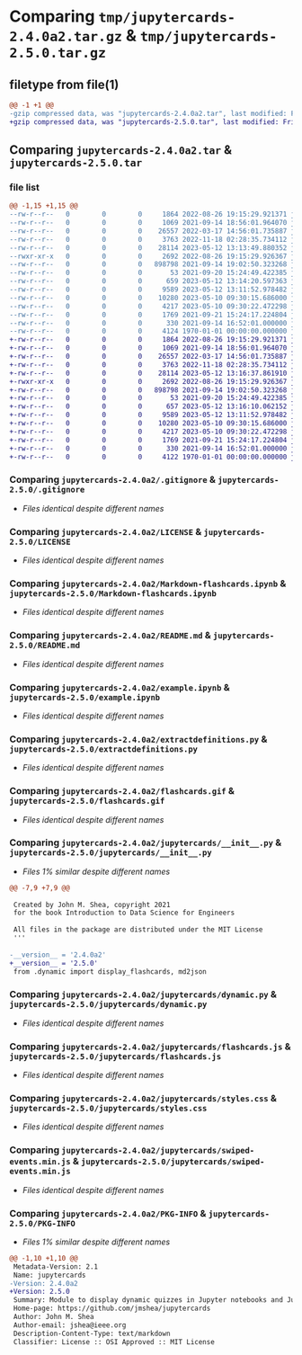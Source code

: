 # Comparing `tmp/jupytercards-2.4.0a2.tar.gz` & `tmp/jupytercards-2.5.0.tar.gz`

## filetype from file(1)

```diff
@@ -1 +1 @@
-gzip compressed data, was "jupytercards-2.4.0a2.tar", last modified: Fri May 12 13:14:23 2023, max compression
+gzip compressed data, was "jupytercards-2.5.0.tar", last modified: Fri May 12 13:17:33 2023, max compression
```

## Comparing `jupytercards-2.4.0a2.tar` & `jupytercards-2.5.0.tar`

### file list

```diff
@@ -1,15 +1,15 @@
--rw-r--r--   0        0        0     1864 2022-08-26 19:15:29.921371 jupytercards-2.4.0a2/.gitignore
--rw-r--r--   0        0        0     1069 2021-09-14 18:56:01.964070 jupytercards-2.4.0a2/LICENSE
--rw-r--r--   0        0        0    26557 2022-03-17 14:56:01.735887 jupytercards-2.4.0a2/Markdown-flashcards.ipynb
--rw-r--r--   0        0        0     3763 2022-11-18 02:28:35.734112 jupytercards-2.4.0a2/README.md
--rw-r--r--   0        0        0    28114 2023-05-12 13:13:49.880352 jupytercards-2.4.0a2/example.ipynb
--rwxr-xr-x   0        0        0     2692 2022-08-26 19:15:29.926367 jupytercards-2.4.0a2/extractdefinitions.py
--rw-r--r--   0        0        0   898798 2021-09-14 19:02:50.323268 jupytercards-2.4.0a2/flashcards.gif
--rw-r--r--   0        0        0       53 2021-09-20 15:24:49.422385 jupytercards-2.4.0a2/google73e9274d2fa18926.html
--rw-r--r--   0        0        0      659 2023-05-12 13:14:20.597363 jupytercards-2.4.0a2/jupytercards/__init__.py
--rw-r--r--   0        0        0     9589 2023-05-12 13:11:52.978482 jupytercards-2.4.0a2/jupytercards/dynamic.py
--rw-r--r--   0        0        0    10280 2023-05-10 09:30:15.686000 jupytercards-2.4.0a2/jupytercards/flashcards.js
--rw-r--r--   0        0        0     4217 2023-05-10 09:30:22.472298 jupytercards-2.4.0a2/jupytercards/styles.css
--rw-r--r--   0        0        0     1769 2021-09-21 15:24:17.224804 jupytercards-2.4.0a2/jupytercards/swiped-events.min.js
--rw-r--r--   0        0        0      330 2021-09-14 16:52:01.000000 jupytercards-2.4.0a2/pyproject.toml
--rw-r--r--   0        0        0     4124 1970-01-01 00:00:00.000000 jupytercards-2.4.0a2/PKG-INFO
+-rw-r--r--   0        0        0     1864 2022-08-26 19:15:29.921371 jupytercards-2.5.0/.gitignore
+-rw-r--r--   0        0        0     1069 2021-09-14 18:56:01.964070 jupytercards-2.5.0/LICENSE
+-rw-r--r--   0        0        0    26557 2022-03-17 14:56:01.735887 jupytercards-2.5.0/Markdown-flashcards.ipynb
+-rw-r--r--   0        0        0     3763 2022-11-18 02:28:35.734112 jupytercards-2.5.0/README.md
+-rw-r--r--   0        0        0    28114 2023-05-12 13:16:37.861910 jupytercards-2.5.0/example.ipynb
+-rwxr-xr-x   0        0        0     2692 2022-08-26 19:15:29.926367 jupytercards-2.5.0/extractdefinitions.py
+-rw-r--r--   0        0        0   898798 2021-09-14 19:02:50.323268 jupytercards-2.5.0/flashcards.gif
+-rw-r--r--   0        0        0       53 2021-09-20 15:24:49.422385 jupytercards-2.5.0/google73e9274d2fa18926.html
+-rw-r--r--   0        0        0      657 2023-05-12 13:16:10.062152 jupytercards-2.5.0/jupytercards/__init__.py
+-rw-r--r--   0        0        0     9589 2023-05-12 13:11:52.978482 jupytercards-2.5.0/jupytercards/dynamic.py
+-rw-r--r--   0        0        0    10280 2023-05-10 09:30:15.686000 jupytercards-2.5.0/jupytercards/flashcards.js
+-rw-r--r--   0        0        0     4217 2023-05-10 09:30:22.472298 jupytercards-2.5.0/jupytercards/styles.css
+-rw-r--r--   0        0        0     1769 2021-09-21 15:24:17.224804 jupytercards-2.5.0/jupytercards/swiped-events.min.js
+-rw-r--r--   0        0        0      330 2021-09-14 16:52:01.000000 jupytercards-2.5.0/pyproject.toml
+-rw-r--r--   0        0        0     4122 1970-01-01 00:00:00.000000 jupytercards-2.5.0/PKG-INFO
```

### Comparing `jupytercards-2.4.0a2/.gitignore` & `jupytercards-2.5.0/.gitignore`

 * *Files identical despite different names*

### Comparing `jupytercards-2.4.0a2/LICENSE` & `jupytercards-2.5.0/LICENSE`

 * *Files identical despite different names*

### Comparing `jupytercards-2.4.0a2/Markdown-flashcards.ipynb` & `jupytercards-2.5.0/Markdown-flashcards.ipynb`

 * *Files identical despite different names*

### Comparing `jupytercards-2.4.0a2/README.md` & `jupytercards-2.5.0/README.md`

 * *Files identical despite different names*

### Comparing `jupytercards-2.4.0a2/example.ipynb` & `jupytercards-2.5.0/example.ipynb`

 * *Files identical despite different names*

### Comparing `jupytercards-2.4.0a2/extractdefinitions.py` & `jupytercards-2.5.0/extractdefinitions.py`

 * *Files identical despite different names*

### Comparing `jupytercards-2.4.0a2/flashcards.gif` & `jupytercards-2.5.0/flashcards.gif`

 * *Files identical despite different names*

### Comparing `jupytercards-2.4.0a2/jupytercards/__init__.py` & `jupytercards-2.5.0/jupytercards/__init__.py`

 * *Files 1% similar despite different names*

```diff
@@ -7,9 +7,9 @@
 
 Created by John M. Shea, copyright 2021
 for the book Introduction to Data Science for Engineers
 
 All files in the package are distributed under the MIT License
 '''
 
-__version__ = '2.4.0a2'
+__version__ = '2.5.0'
 from .dynamic import display_flashcards, md2json
```

### Comparing `jupytercards-2.4.0a2/jupytercards/dynamic.py` & `jupytercards-2.5.0/jupytercards/dynamic.py`

 * *Files identical despite different names*

### Comparing `jupytercards-2.4.0a2/jupytercards/flashcards.js` & `jupytercards-2.5.0/jupytercards/flashcards.js`

 * *Files identical despite different names*

### Comparing `jupytercards-2.4.0a2/jupytercards/styles.css` & `jupytercards-2.5.0/jupytercards/styles.css`

 * *Files identical despite different names*

### Comparing `jupytercards-2.4.0a2/jupytercards/swiped-events.min.js` & `jupytercards-2.5.0/jupytercards/swiped-events.min.js`

 * *Files identical despite different names*

### Comparing `jupytercards-2.4.0a2/PKG-INFO` & `jupytercards-2.5.0/PKG-INFO`

 * *Files 1% similar despite different names*

```diff
@@ -1,10 +1,10 @@
 Metadata-Version: 2.1
 Name: jupytercards
-Version: 2.4.0a2
+Version: 2.5.0
 Summary: Module to display dynamic quizzes in Jupyter notebooks and Jupyter Books. Uses JavaScript to provide
 Home-page: https://github.com/jmshea/jupytercards
 Author: John M. Shea
 Author-email: jshea@ieee.org
 Description-Content-Type: text/markdown
 Classifier: License :: OSI Approved :: MIT License
```

